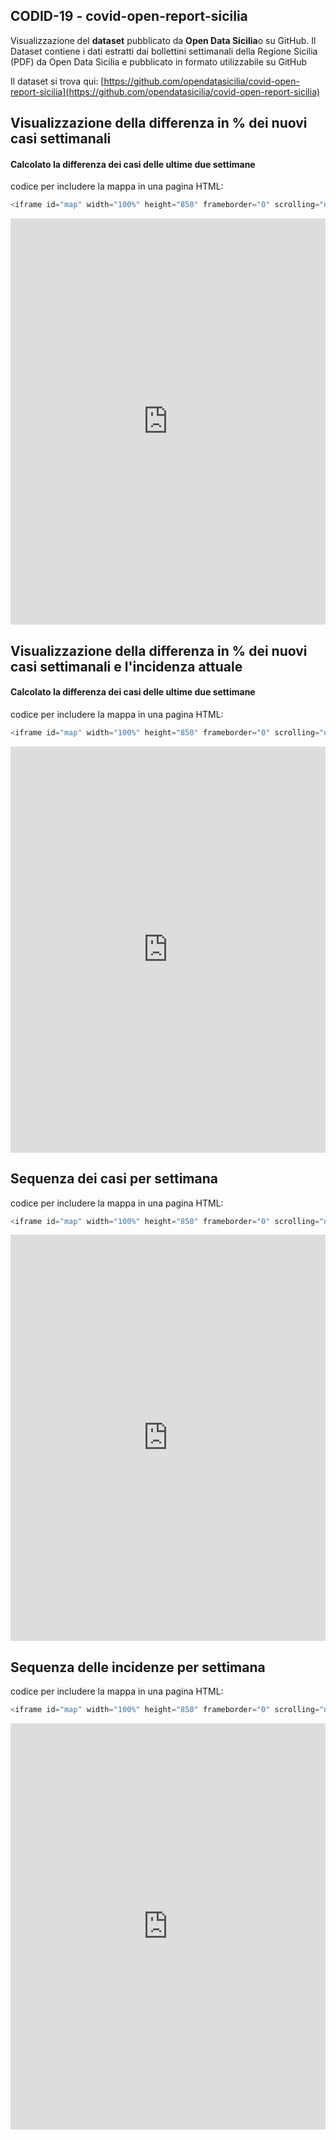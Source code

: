 ## CODID-19 - covid-open-report-sicilia

Visualizzazione del **dataset** pubblicato da **Open Data Sicilia**o su GitHub.
Il Dataset contiene i dati estratti dai bollettini settimanali della Regione Sicilia (PDF) da Open Data Sicilia e pubblicato in formato utilizzabile su GitHub

Il dataset si trova qui: [https://github.com/opendatasicilia/covid-open-report-sicilia](https://github.com/opendatasicilia/covid-open-report-sicilia)



## Visualizzazione della differenza in % dei nuovi casi settimanali 

#### Calcolato la differenza dei casi delle ultime due settimane

codice per includere la mappa in una pagina HTML:

```javascript
<iframe id="map" width="100%" height="850" frameborder="0" scrolling="no" marginheight="0" marginwidth="0" src="https://gjrichter.github.io/ixmaps/ui/html/embed_sync_Leaflet.html?ui=embed&basemap=ll&align=right&legend=1&name=map3&sync=false&footer=true&popout=true&project=https://raw.githubusercontent.com/gjrichter/viz/master/COVID-19/projects/COVID-19-ODS-report/ixmaps_project_ODS_COVID_open_report_weekly_last_diff_percent.json"></iframe>
```

<iframe id="map" width="100%" height="650" frameborder="0" scrolling="no" marginheight="0" marginwidth="0" src="https://gjrichter.github.io/ixmaps/ui/html/embed_sync_Leaflet.html?ui=embed&basemap=ll&align=right&legend=1&name=map3&sync=false&footer=true&popout=true&project=https://raw.githubusercontent.com/gjrichter/viz/master/COVID-19/projects/COVID-19-ODS-report/ixmaps_project_ODS_COVID_open_report_weekly_last_diff_percent.json"></iframe>



## Visualizzazione della differenza in % dei nuovi casi settimanali e l'incidenza attuale

#### Calcolato la differenza dei casi delle ultime due settimane

codice per includere la mappa in una pagina HTML:

```javascript
<iframe id="map" width="100%" height="850" frameborder="0" scrolling="no" marginheight="0" marginwidth="0" src="https://gjrichter.github.io/ixmaps/ui/html/embed_sync_Leaflet.html?ui=embed&basemap=ll&align=right&legend=1&name=map3&sync=false&footer=true&popout=true&project=https://raw.githubusercontent.com/gjrichter/viz/master/COVID-19/projects/COVID-19-ODS-report/ixmaps_project_ODS_COVID_open_report_weekly_last_incidence_diff.json"></iframe>
```

<iframe id="map" width="100%" height="650" frameborder="0" scrolling="no" marginheight="0" marginwidth="0" src="https://gjrichter.github.io/ixmaps/ui/html/embed_sync_Leaflet.html?ui=embed&basemap=ll&align=right&legend=1&name=map3&sync=false&footer=true&popout=true&project=https://raw.githubusercontent.com/gjrichter/viz/master/COVID-19/projects/COVID-19-ODS-report/ixmaps_project_ODS_COVID_open_report_weekly_last_incidence_diff.json"></iframe>

## Sequenza dei casi per settimana 

codice per includere la mappa in una pagina HTML:

```javascript
<iframe id="map" width="100%" height="850" frameborder="0" scrolling="no" marginheight="0" marginwidth="0" src="https://gjrichter.github.io/ixmaps/ui/html/embed_sync_Leaflet.html?ui=embed&basemap=ll&align=right&legend=1&name=map3&sync=false&footer=true&popout=true&project=https://raw.githubusercontent.com/gjrichter/viz/master/COVID-19/projects/COVID-19-ODS-report/ixmaps_project_ODS_COVID_open_report_weekly_curves.json"></iframe>
```

<iframe id="map" width="100%" height="650" frameborder="0" scrolling="no" marginheight="0" marginwidth="0" src="https://gjrichter.github.io/ixmaps/ui/html/embed_sync_Leaflet.html?ui=embed&basemap=ll&align=right&legend=1&name=map3&sync=false&footer=true&popout=true&project=https://raw.githubusercontent.com/gjrichter/viz/master/COVID-19/projects/COVID-19-ODS-report/ixmaps_project_ODS_COVID_open_report_weekly_curves.json"></iframe>



## Sequenza delle incidenze per settimana 

codice per includere la mappa in una pagina HTML:

```javascript
<iframe id="map" width="100%" height="850" frameborder="0" scrolling="no" marginheight="0" marginwidth="0" src="https://gjrichter.github.io/ixmaps/ui/html/embed_sync_Leaflet.html?ui=embed&basemap=ll&align=right&legend=1&name=map3&sync=false&footer=true&popout=true&project=https://raw.githubusercontent.com/gjrichter/viz/master/COVID-19/projects/ixmaps_project_ODS_COVID_open_report_weekly_incidence_curves.json"></iframe>
```

<iframe id="map" width="100%" height="650" frameborder="0" scrolling="no" marginheight="0" marginwidth="0" src="https://gjrichter.github.io/ixmaps/ui/html/embed_sync_Leaflet.html?ui=embed&basemap=ll&align=right&legend=1&name=map3&sync=false&footer=true&popout=true&project=https://raw.githubusercontent.com/gjrichter/viz/master/COVID-19/projects/ixmaps_project_ODS_COVID_open_report_weekly_incidence_curves.json"></iframe>



